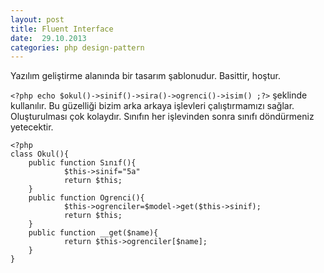 ```yaml
---
layout: post
title: Fluent Interface
date:  29.10.2013
categories: php design-pattern
---
```


Yazılım geliştirme alanında bir tasarım şablonudur. Basittir, hoştur.

`<?php echo $okul()->sinif()->sira()->ogrenci()->isim() ;?>`
şeklinde kullanılır. Bu güzelliği bizim arka arkaya işlevleri çalıştırmamızı sağlar. Oluşturulması çok kolaydır. Sınıfın her işlevinden sonra sınıfı döndürmeniz yetecektir.

```
<?php
class Okul(){
    public function Sınıf(){
            $this->sinif="5a"
            return $this;
    }
    public function Ogrenci(){
            $this->ogrenciler=$model->get($this->sinif);
            return $this;
    }
    public function __get($name){
            return $this->ogrenciler[$name];
    }
}
```
